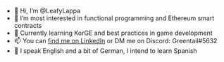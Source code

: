 - 👋 Hi, I’m @LeafyLappa
- 👀 I’m most interested in functional programming and Ethereum smart contracts
- 🌱 Currently learning KorGE and best practices in game development
- 📫 You can [find me on LinkedIn](https://www.linkedin.com/in/mihail-ashkadov/) or DM me on Discord: Greentail#5632 
- 💬 I speak English and a bit of German, I intend to learn Spanish
